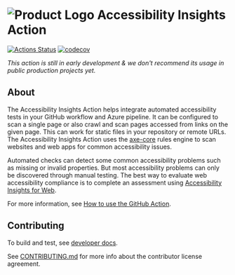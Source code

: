 <!--
Copyright (c) Microsoft Corporation. All rights reserved.
Licensed under the MIT License.
-->
<!---->

# ![Product Logo](./icons/brand-blue-48px.png) Accessibility Insights Action

[![Actions Status](https://github.com/microsoft/accessibility-insights-action/workflows/Build/badge.svg)](https://github.com/microsoft/accessibility-insights-action/actions)
[![codecov](https://codecov.io/gh/microsoft/accessibility-insights-action/branch/main/graph/badge.svg)](https://codecov.io/gh/microsoft/accessibility-insights-action)

_This action is still in early development & we don't recommend its usage in public production projects yet._

## About

The Accessibility Insights Action helps integrate automated accessibility tests in your GitHub workflow and Azure pipeline. It can be configured to scan a single page or also crawl and scan pages accessed from links on the given page. This can work for static files in your repository or remote URLs.
The Accessibility Insights Action uses the [axe-core](https://github.com/dequelabs/axe-core) rules engine to scan websites and web apps for common accessibility issues.

Automated checks can detect some common accessibility problems such as missing or invalid properties. But most accessibility problems can only be discovered through manual testing. The best way to evaluate web accessibility compliance is to complete an assessment using [Accessibility Insights for Web](https://accessibilityinsights.io/docs/en/web/overview/).

For more information, see [How to use the GitHub Action](docs/gh-action-usage.md).

## Contributing

To build and test, see [developer docs](./dev/README.md).

See [CONTRIBUTING.md](./CONTRIBUTING.md) for more info about the contributor license agreement.

